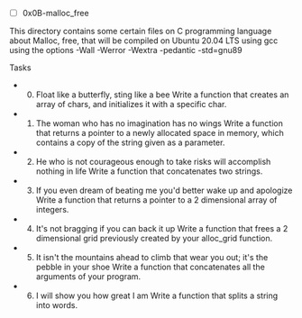 - [ ] 0x0B-malloc_free 

This directory contains some certain files on C programming language about Malloc, free, that will be compiled on Ubuntu 20.04 LTS using gcc using the options -Wall -Werror -Wextra -pedantic -std=gnu89

Tasks
- 0. Float like a butterfly, sting like a bee
Write a function that creates an array of chars, and initializes it with a specific char.

- 1. The woman who has no imagination has no wings
Write a function that returns a pointer to a newly allocated space in memory, which contains a copy of the string given as a parameter.

- 2. He who is not courageous enough to take risks will accomplish nothing in life
Write a function that concatenates two strings.

- 3. If you even dream of beating me you'd better wake up and apologize
Write a function that returns a pointer to a 2 dimensional array of integers.

- 4. It's not bragging if you can back it up
Write a function that frees a 2 dimensional grid previously created by your alloc_grid function.

- 5. It isn't the mountains ahead to climb that wear you out; it's the pebble in your shoe
Write a function that concatenates all the arguments of your program.

- 6. I will show you how great I am
Write a function that splits a string into words.
